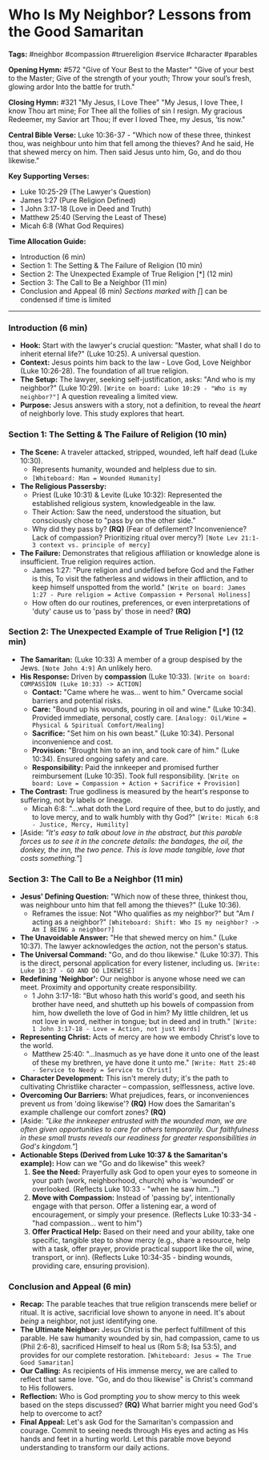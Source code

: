 # Who Is My Neighbor? Lessons from the Good Samaritan

**Tags:** #neighbor #compassion #truereligion #service #character #parables

**Opening Hymn:** #572 "Give of Your Best to the Master" "Give of your best to
the Master; Give of the strength of your youth; Throw your soul’s fresh, glowing
ardor Into the battle for truth."

**Closing Hymn:** #321 "My Jesus, I Love Thee" "My Jesus, I love Thee, I know
Thou art mine; For Thee all the follies of sin I resign. My gracious Redeemer,
my Savior art Thou; If ever I loved Thee, my Jesus, ’tis now."

**Central Bible Verse:** Luke 10:36-37 - "Which now of these three, thinkest
thou, was neighbour unto him that fell among the thieves? And he said, He that
shewed mercy on him. Then said Jesus unto him, Go, and do thou likewise."

**Key Supporting Verses:**

- Luke 10:25-29 (The Lawyer's Question)
- James 1:27 (Pure Religion Defined)
- 1 John 3:17-18 (Love in Deed and Truth)
- Matthew 25:40 (Serving the Least of These)
- Micah 6:8 (What God Requires)

**Time Allocation Guide:**

- Introduction (6 min)
- Section 1: The Setting & The Failure of Religion (10 min)
- Section 2: The Unexpected Example of True Religion [*] (12 min)
- Section 3: The Call to Be a Neighbor (11 min)
- Conclusion and Appeal (6 min) _Sections marked with [_] can be condensed if
  time is limited

---

### Introduction (6 min)

- **Hook:** Start with the lawyer's crucial question: "Master, what shall I do
  to inherit eternal life?" (Luke 10:25). A universal question.
- **Context:** Jesus points him back to the law - Love God, Love Neighbor (Luke
  10:26-28). The foundation of all true religion.
- **The Setup:** The lawyer, seeking self-justification, asks: "And who is my
  neighbor?" (Luke 10:29).
  `[Write on board: Luke 10:29 - "Who is my neighbor?"]` A question revealing a
  limited view.
- **Purpose:** Jesus answers with a story, not a definition, to reveal the
  _heart_ of neighborly love. This study explores that heart.

### Section 1: The Setting & The Failure of Religion (10 min)

- **The Scene:** A traveler attacked, stripped, wounded, left half dead (Luke
  10:30).
  - Represents humanity, wounded and helpless due to sin.
  - `[Whiteboard: Man = Wounded Humanity]`
- **The Religious Passersby:**
  - Priest (Luke 10:31) & Levite (Luke 10:32): Represented the established
    religious system, knowledgeable in the law.
  - Their Action: Saw the need, understood the situation, but consciously chose
    to "pass by on the other side."
  - Why did they pass by? **(RQ)** (Fear of defilement? Inconvenience? Lack of
    compassion? Prioritizing ritual over mercy?)
    `[Note Lev 21:1-3 context vs. principle of mercy]`
- **The Failure:** Demonstrates that religious affiliation or knowledge alone is
  insufficient. True religion requires action.
  - James 1:27: "Pure religion and undefiled before God and the Father is this,
    To visit the fatherless and widows in their affliction, and to keep himself
    unspotted from the world."
    `[Write on board: James 1:27 - Pure religion = Active Compassion + Personal Holiness]`
  - How often do our routines, preferences, or even interpretations of 'duty'
    cause us to 'pass by' those in need? **(RQ)**

### Section 2: The Unexpected Example of True Religion [*] (12 min)

- **The Samaritan:** (Luke 10:33) A member of a group despised by the Jews.
  `[Note John 4:9]` An unlikely hero.
- **His Response:** Driven by **compassion** (Luke 10:33).
  `[Write on board: COMPASSION (Luke 10:33) -> ACTION]`
  - **Contact:** "Came where he was... went to him." Overcame social barriers
    and potential risks.
  - **Care:** "Bound up his wounds, pouring in oil and wine." (Luke 10:34).
    Provided immediate, personal, costly care.
    `[Analogy: Oil/Wine = Physical & Spiritual Comfort/Healing]`
  - **Sacrifice:** "Set him on his own beast." (Luke 10:34). Personal
    inconvenience and cost.
  - **Provision:** "Brought him to an inn, and took care of him." (Luke 10:34).
    Ensured ongoing safety and care.
  - **Responsibility:** Paid the innkeeper and promised further reimbursement
    (Luke 10:35). Took full responsibility.
    `[Write on board: Love = Compassion + Action + Sacrifice + Provision]`
- **The Contrast:** True godliness is measured by the heart's response to
  suffering, not by labels or lineage.
  - Micah 6:8: "...what doth the Lord require of thee, but to do justly, and to
    love mercy, and to walk humbly with thy God?"
    `[Write: Micah 6:8 - Justice, Mercy, Humility]`
- [Aside: *"It's easy to talk about love in the abstract, but this parable
  forces us to see it in the concrete details: the bandages, the oil, the
  donkey, the inn, the two pence. This is love made tangible, love that costs
  something."*]

### Section 3: The Call to Be a Neighbor (11 min)

- **Jesus' Defining Question:** "Which now of these three, thinkest thou, was
  neighbour unto him that fell among the thieves?" (Luke 10:36).
  - Reframes the issue: Not "Who qualifies as my neighbor?" but "Am _I_ acting
    as a neighbor?"
    `[Whiteboard: Shift: Who IS my neighbor? -> Am I BEING a neighbor?]`
- **The Unavoidable Answer:** "He that shewed mercy on him." (Luke 10:37). The
  lawyer acknowledges the _action_, not the person's status.
- **The Universal Command:** "Go, and do thou likewise." (Luke 10:37). This is
  the direct, personal application for every listener, including us.
  `[Write: Luke 10:37 - GO AND DO LIKEWISE]`
- **Redefining 'Neighbor':** Our neighbor is anyone whose need we can meet.
  Proximity and opportunity create responsibility.
  - 1 John 3:17-18: "But whoso hath this world's good, and seeth his brother
    have need, and shutteth up his bowels of compassion from him, how dwelleth
    the love of God in him? My little children, let us not love in word, neither
    in tongue; but in deed and in truth."
    `[Write: 1 John 3:17-18 - Love = Action, not just Words]`
- **Representing Christ:** Acts of mercy are how we embody Christ's love to the
  world.
  - Matthew 25:40: "...Inasmuch as ye have done it unto one of the least of
    these my brethren, ye have done it unto me."
    `[Write: Matt 25:40 - Service to Needy = Service to Christ]`
- **Character Development:** This isn't merely duty; it's the path to
  cultivating Christlike character – compassion, selflessness, active love.
- **Overcoming Our Barriers:** What prejudices, fears, or inconveniences prevent
  _us_ from 'doing likewise'? **(RQ)** How does the Samaritan's example
  challenge our comfort zones? **(RQ)**
- [Aside: *"Like the innkeeper entrusted with the wounded man, we are often
  given opportunities to care for others temporarily. Our faithfulness in these
  small trusts reveals our readiness for greater responsibilities in God's
  kingdom."*]
- **Actionable Steps (Derived from Luke 10:37 & the Samaritan's example):** How
  can we "Go and do likewise" this week?
  1.  **See the Need:** Prayerfully ask God to open your eyes to someone in your
      path (work, neighborhood, church) who is 'wounded' or overlooked.
      (Reflects Luke 10:33 - "when he saw him...")
  2.  **Move with Compassion:** Instead of 'passing by', intentionally engage
      with that person. Offer a listening ear, a word of encouragement, or
      simply your presence. (Reflects Luke 10:33-34 - "had compassion... went to
      him")
  3.  **Offer Practical Help:** Based on their need and your ability, take one
      specific, tangible step to show mercy (e.g., share a resource, help with a
      task, offer prayer, provide practical support like the oil, wine,
      transport, or inn). (Reflects Luke 10:34-35 - binding wounds, providing
      care, ensuring provision).

### Conclusion and Appeal (6 min)

- **Recap:** The parable teaches that true religion transcends mere belief or
  ritual. It is active, sacrificial love shown to anyone in need. It's about
  _being_ a neighbor, not just identifying one.
- **The Ultimate Neighbor:** Jesus Christ is the perfect fulfillment of this
  parable. He saw humanity wounded by sin, had compassion, came to us (Phil
  2:6-8), sacrificed Himself to heal us (Rom 5:8; Isa 53:5), and provides for
  our complete restoration. `[Whiteboard: Jesus = The True Good Samaritan]`
- **Our Calling:** As recipients of His immense mercy, we are called to reflect
  that same love. "Go, and do thou likewise" is Christ's command to His
  followers.
- **Reflection:** Who is God prompting _you_ to show mercy to this week based on
  the steps discussed? **(RQ)** What barrier might you need God's help to
  overcome to act?
- **Final Appeal:** Let's ask God for the Samaritan's compassion and courage.
  Commit to seeing needs through His eyes and acting as His hands and feet in a
  hurting world. Let this parable move beyond understanding to transform our
  daily actions.

